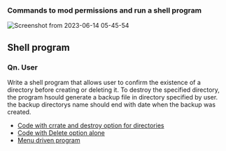 ### Commands to mod permissions and run a shell program
![Screenshot from 2023-06-14 05-45-54](https://github.com/hacksh4w/OS_LAB_S4/assets/91671136/064ff7b2-b9a4-4018-9af6-6ffe51241d52)

## Shell program 
### Qn. User

Write a shell program that allows user to confirm the existence of a directory before creating or deleting it. To  destroy the specified directory, the program hsould generate a backup file in directory specified by user. the backup directorys name should end with date when the backup was created. 

- [Code with crrate and destroy option for directories](shell-dir.sh)
- [Code with Delete option alone](shell-dir2.sh)
- [Menu driven program](shell-dir3.sh)
